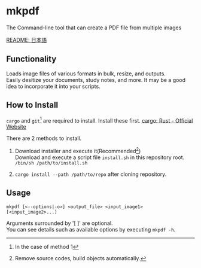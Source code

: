 # mkpdf
  The Command-line tool that can create a PDF file from multiple images

  [README: 日本語](https://github.com/SATA0384/mkpdf/blob/master/README.md)

## Functionality
  Loads image files of various formats in bulk, resize, and outputs.<br>
  Easily desitize your documents, study notes, and more.
  It may be a good idea to incorporate it into your scripts.

## How to Install
  `cargo` and `git`[^1] are required to install. Install these first.
  [cargo: Rust - Official Website](https://www.rust-lang.org/tools/install)

  There are 2 methods to install.

  1. Download installer and execute it(Recommended[^2])<br>
    Download and execute a script file `install.sh` in this repository root.<br>
    ```/bin/sh /path/to/install.sh```

  2. ```cargo install --path /path/to/repo``` after cloning repository.<br>

  [^1]: In the case of method 1
  [^2]: Remove source codes, build objects automatically.

## Usage
  `mkpdf [<--options|-o>] <output_file> <input_image1> [<input_image2>...]`<br>

  Arguments surrounded by '[ ]' are optional.<br>
  You can see details such as available options by executing `mkpdf -h`.
